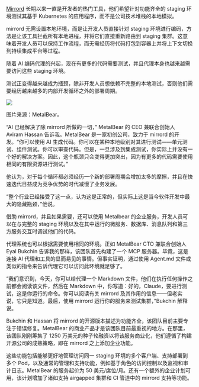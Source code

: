[Mirrord](https://metalbear.com/mirrord/) 长期以来一直是开发者的热门工具，他们希望针对功能齐全的 staging 环境测试其基于 Kubernetes 的应用程序，而不是公司技术堆栈的本地模拟。

mirrord 无需设置本地环境，而是让开发人员直接针对 staging 环境进行编码，方法是让该工具拦截所有本地进程，并将它们直接重新路由到 staging 集群。这意味着开发人员可以保持工作流程，而无需经历将代码打包到容器上并将上下文切换到持续集成平台等过程。

随着 AI 编码代理的兴起，现在有更多的代码需要测试，并且代理本身也越来越需要访问这些 staging 环境。

测试正变得越来越成为瓶颈，除非开发人员想依赖不完整的本地测试，否则他们需要经历越来越多的内部开发循环之外的部署周期。

[![](https://cdn.thenewstack.io/media/2025/09/737dc215-metalbear-productphoto.png)](https://cdn.thenewstack.io/media/2025/09/737dc215-metalbear-productphoto.png)

图片来源：MetalBear。

“AI 已经解决了除 mirrord 所做的一切，” MetalBear 的 CEO 兼联合创始人 Aviram Hassan 告诉我。MetalBear 是一家初创公司，致力于 mirrord 的开发。“你可以使用 AI 生成代码。你可以在某种本地级别对其进行测试——单元测试、组件测试。你可以审查代码。但是，一旦涉及到集成测试，你实际上并没有一个好的解决方案。因此，这个瓶颈只会变得更加突出，因为有更多的代码需要使用相同的有限资源进行测试。”

他认为，对于每个循环都必须经历一个新的部署周期会增加太多的摩擦，并且在快速迭代日益成为竞争优势的时代减慢了业务发展。

“整个行业已经接受了这一点，认为这是正常的，但实际上这是当今软件开发中最大的隐藏瓶颈，”他说。

借助 mirrord，并且如果需要，还可以使用 Metalbear 的企业服务，开发人员可以在与完整的 staging 环境以及在其中运行的微服务、数据库、消息队列和第三方服务交互时调试他们的代码。

代理系统也可以根据需要使用相同的环境。正如 MetalBear CTO 兼联合创始人 Eyal Bukchin 告诉我的那样，该团队首先构建了一个 MCP 服务器。毕竟，这是连接 AI 代理和工具的显而易见的事情。但事实证明，通过使用 Agent.md 文件或类似的指令来告诉代理它可以访问此环境就足够了。

“我们意识到，今天，你可以给代理一个 Markdown 文件，他们在执行任何操作之前都会阅读该文件，然后在 Markdown 中，你写道：好的，Claude，要进行测试，这是你运行的命令。你可以阅读有关 mirrord 及其作用的信息——但老实说，它只是知道。最后，使用 mirrord 运行你的服务来测试集群，”Bukchin 解释说。

Bukchin 和 Hassan 将 mirrord 的开源版本描述为功能齐全，该团队目前主要专注于错误修复。MetalBear 的商业产品才是该团队目前最重视的地方。在那里，该团队刚刚筹集了 1250 万美元的种子轮融资以将该服务商业化，他们遵循了构建开源公司的成熟策略，即在 mirrord 之上添加企业功能。

这些功能包括能够更好地管理访问同一 staging 环境的多个客户端、支持部署到多个 Pod，以及通常的管理和支持功能，例如基于角色的访问控制以及监视和审计日志。MetalBear 的服务起价为 50 美元/席位/月。还有一个额外的企业计划可用，该计划增加了诸如支持 airgapped 集群和 CI 管道中的 mirrord 支持等功能。